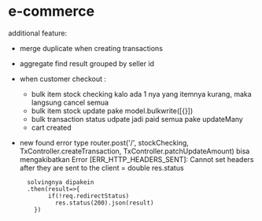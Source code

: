 # e-commerce

additional feature:
* merge duplicate when creating transactions

* aggregate find result grouped by seller id

* when customer checkout :
    - bulk item stock checking
        kalo ada 1 nya yang itemnya kurang, maka langsung cancel semua
    - bulk item stock update
        pake model.bulkwrite([{}])
    - bulk transaction status udpate jadi paid semua
        pake updateMany
    - cart created
    

* new found error type
    router.post('/', stockChecking, TxController.createTransaction, TxController.patchUpdateAmount)
        bisa mengakibatkan Error [ERR_HTTP_HEADERS_SENT]: Cannot set headers after they are sent to the client
        = double res.status
        
        solvingnya dipakein 
        .then(result=>{
              if(!req.redirectStatus)
                res.status(200).json(result)
          })


